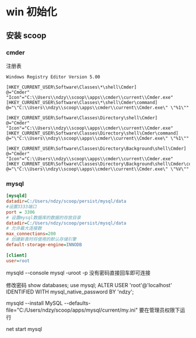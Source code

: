 # win 初始化

## 安装 scoop

### cmder

注册表

```reg
Windows Registry Editor Version 5.00

[HKEY_CURRENT_USER\Software\Classes\*\shell\Cmder]
@="Cmder"
"Icon"="C:\\Users\\ndzy\\scoop\\apps\\cmder\\current\\Cmder.exe"
[HKEY_CURRENT_USER\Software\Classes\*\shell\Cmder\command]
@="\"C:\\Users\\ndzy\\scoop\\apps\\cmder\\current\\Cmder.exe\" \"%1\""

[HKEY_CURRENT_USER\Software\Classes\Directory\shell\Cmder]
@="Cmder"
"Icon"="C:\\Users\\ndzy\\scoop\\apps\\cmder\\current\\Cmder.exe"
[HKEY_CURRENT_USER\Software\Classes\Directory\shell\Cmder\command]
@="\"C:\\Users\\ndzy\\scoop\\apps\\cmder\\current\\Cmder.exe\" \"%1\""

[HKEY_CURRENT_USER\Software\Classes\Directory\Background\shell\Cmder]
@="Cmder"
"Icon"="C:\\Users\\ndzy\\scoop\\apps\\cmder\\current\\Cmder.exe"
[HKEY_CURRENT_USER\Software\Classes\Directory\Background\shell\Cmder\command]
@="\"C:\\Users\\ndzy\\scoop\\apps\\cmder\\current\\Cmder.exe\" \"%V\""

```

### mysql

```ini
[mysqld]
datadir=C:/Users/ndzy/scoop/persist/mysql/data
#设置3333端口
port = 3306
# 设置mysql数据库的数据的存放目录
datadir=C:/Users/ndzy/scoop/persist/mysql/data
# 允许最大连接数
max_connections=200
# 创建新表时将使用的默认存储引擎
default-storage-engine=INNODB

[client]
user=root
```

mysqld --console
mysql -uroot -p 没有密码直接回车即可连接

修改密码
show databases;
use mysql;
ALTER USER 'root'@'localhost' IDENTIFIED WITH mysql_native_password BY 'ndzy';

mysqld --install MySQL --defaults-file="C:/Users/ndzy/scoop/apps/mysql/current/my.ini" 要在管理员权限下运行

net start mysql
